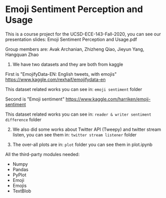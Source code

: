 # Emoji Sentiment Perception and Usage
This is a course project for the UCSD-ECE-143-Fall-2020, you can see our presentation slides: Emoji Sentiment Perception and Usage.pdf

Group members are: Avak Archanian, Zhizheng Qiao, Jieyun Yang, Hangquan Zhao

1. We have two datasets and they are both from kaggle

First is "EmojifyData-EN: English tweets, with emojis" https://www.kaggle.com/rexhaif/emojifydata-en 

This dataset related works you can see in: `emoji sentiment` folder

Second is "Emoji sentiment" https://www.kaggle.com/harriken/emoji-sentiment

This dataset related works you can see in: `reader & writer sentiment difference` folder

2. We also did some works about Twitter API (Tweepy) and twitter stream listen, you can see them in: `twitter stream listener` folder

3. The over-all plots are in: `plot` folder  you can see them in plot.ipynb

All the third-party modules needed:
- Numpy
- Pandas
- PyPlot 
- Emoji
- Emojis
- TextBlob




